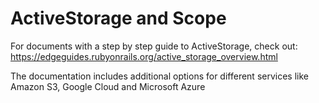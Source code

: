 # ActiveStorage and Scope

For documents with a step by step guide to ActiveStorage, check out: https://edgeguides.rubyonrails.org/active_storage_overview.html

The documentation includes additional options for different services like Amazon S3, Google Cloud and Microsoft Azure
